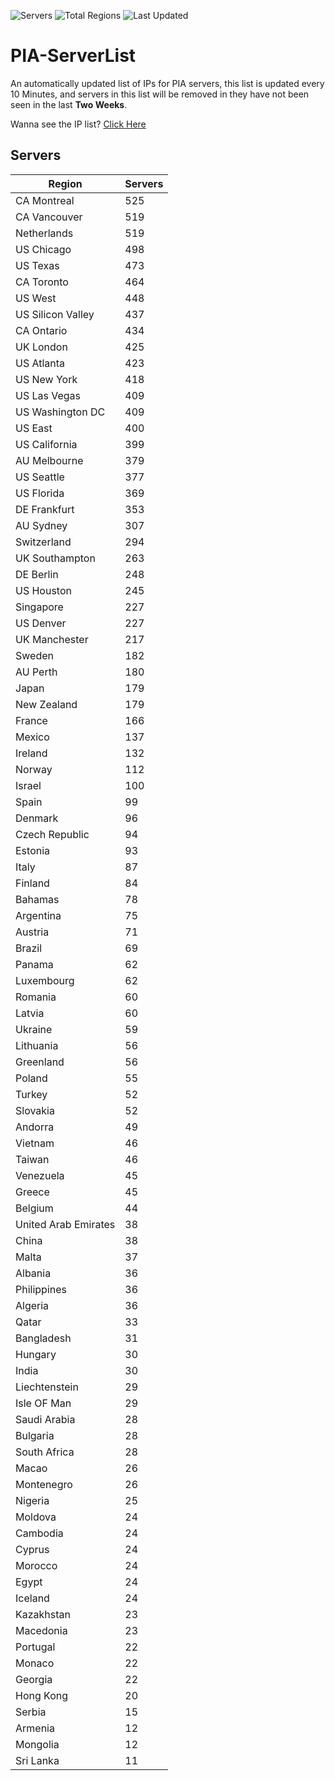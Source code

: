 ![Servers](https://img.shields.io/badge/Servers-14,658-darkgreen)
![Total Regions](https://img.shields.io/badge/Total_Regions-97-darkgreen)
![Last Updated](https://img.shields.io/badge/Last_Updated-April_30_2024_04:30_EDT-darkgreen)

# PIA-ServerList
An automatically updated list of IPs for PIA servers, this list is updated every 10 Minutes, and servers in this list will be removed in they have not been seen in the last **Two Weeks**.

Wanna see the IP list? [Click Here](./servers.json)

## Servers
| Region               | Servers |
|----------------------|---------|
| CA Montreal | 525 |
| CA Vancouver | 519 |
| Netherlands | 519 |
| US Chicago | 498 |
| US Texas | 473 |
| CA Toronto | 464 |
| US West | 448 |
| US Silicon Valley | 437 |
| CA Ontario | 434 |
| UK London | 425 |
| US Atlanta | 423 |
| US New York | 418 |
| US Las Vegas | 409 |
| US Washington DC | 409 |
| US East | 400 |
| US California | 399 |
| AU Melbourne | 379 |
| US Seattle | 377 |
| US Florida | 369 |
| DE Frankfurt | 353 |
| AU Sydney | 307 |
| Switzerland | 294 |
| UK Southampton | 263 |
| DE Berlin | 248 |
| US Houston | 245 |
| Singapore | 227 |
| US Denver | 227 |
| UK Manchester | 217 |
| Sweden | 182 |
| AU Perth | 180 |
| Japan | 179 |
| New Zealand | 179 |
| France | 166 |
| Mexico | 137 |
| Ireland | 132 |
| Norway | 112 |
| Israel | 100 |
| Spain | 99 |
| Denmark | 96 |
| Czech Republic | 94 |
| Estonia | 93 |
| Italy | 87 |
| Finland | 84 |
| Bahamas | 78 |
| Argentina | 75 |
| Austria | 71 |
| Brazil | 69 |
| Panama | 62 |
| Luxembourg | 62 |
| Romania | 60 |
| Latvia | 60 |
| Ukraine | 59 |
| Lithuania | 56 |
| Greenland | 56 |
| Poland | 55 |
| Turkey | 52 |
| Slovakia | 52 |
| Andorra | 49 |
| Vietnam | 46 |
| Taiwan | 46 |
| Venezuela | 45 |
| Greece | 45 |
| Belgium | 44 |
| United Arab Emirates | 38 |
| China | 38 |
| Malta | 37 |
| Albania | 36 |
| Philippines | 36 |
| Algeria | 36 |
| Qatar | 33 |
| Bangladesh | 31 |
| Hungary | 30 |
| India | 30 |
| Liechtenstein | 29 |
| Isle OF Man | 29 |
| Saudi Arabia | 28 |
| Bulgaria | 28 |
| South Africa | 28 |
| Macao | 26 |
| Montenegro | 26 |
| Nigeria | 25 |
| Moldova | 24 |
| Cambodia | 24 |
| Cyprus | 24 |
| Morocco | 24 |
| Egypt | 24 |
| Iceland | 24 |
| Kazakhstan | 23 |
| Macedonia | 23 |
| Portugal | 22 |
| Monaco | 22 |
| Georgia | 22 |
| Hong Kong | 20 |
| Serbia | 15 |
| Armenia | 12 |
| Mongolia | 12 |
| Sri Lanka | 11 |